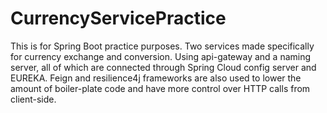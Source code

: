# CurrencyServicePractice
This is for Spring Boot practice purposes. 
Two services made specifically for currency exchange and conversion.
Using api-gateway and a naming server, all of which are connected through Spring Cloud config server and EUREKA.
Feign and resilience4j frameworks are also used to lower the amount of boiler-plate code and have more control over HTTP calls from client-side.

